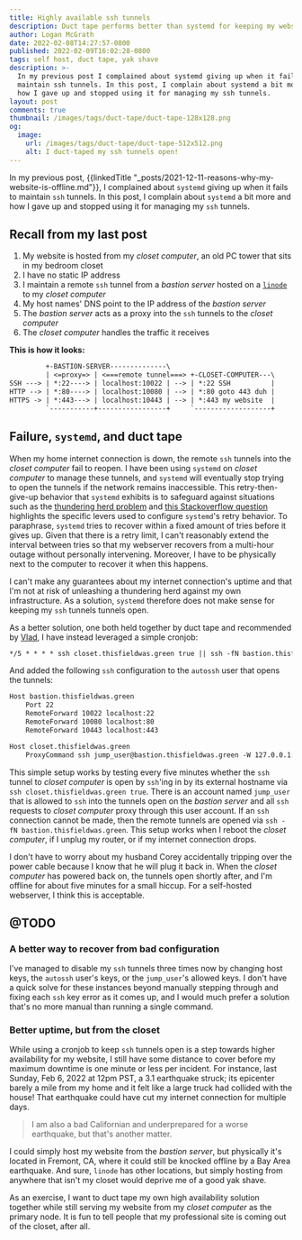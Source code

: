 ```yaml
---
title: Highly available ssh tunnels
description: Duct tape performs better than systemd for keeping my webserver's ssh tunnels open
author: Logan McGrath
date: 2022-02-08T14:27:57-0800
published: 2022-02-09T16:02:28-0800
tags: self host, duct tape, yak shave
description: >-
  In my previous post I complained about systemd giving up when it fails to
  maintain ssh tunnels. In this post, I complain about systemd a bit more and
  how I gave up and stopped using it for managing my ssh tunnels.
layout: post
comments: true
thumbnail: /images/tags/duct-tape/duct-tape-128x128.png
og:
  image:
    url: /images/tags/duct-tape/duct-tape-512x512.png
    alt: I duct-taped my ssh tunnels open!
---
```


In my previous post, {{linkedTitle "_posts/2021-12-11-reasons-why-my-website-is-offline.md"}}, I complained about `systemd` giving up when it fails to maintain `ssh` tunnels. In this post, I complain about `systemd` a bit more and how I gave up and stopped using it for managing my `ssh` tunnels.

<!--more-->

## Recall from my last post

1. My website is hosted from my _closet computer_, an old PC tower that sits in my bedroom closet
2. I have no static IP address
3. I maintain a remote `ssh` tunnel from a _bastion server_ hosted on a [`linode`](https://linode.com) to my _closet computer_
4. My host names' DNS point to the IP address of the _bastion server_
5. The _bastion server_ acts as a proxy into the `ssh` tunnels to the _closet computer_
6. The _closet computer_ handles the traffic it receives

**This is how it looks:**

```{.txt .nowrap}
         +-BASTION-SERVER--------------\
         | <=proxy=> | <===remote tunnel===> +-CLOSET-COMPUTER---\
SSH ---> | *:22----> | localhost:10022 | --> | *:22 SSH          |
HTTP --> | *:80----> | localhost:10080 | --> | *:80 goto 443 duh |
HTTPS -> | *:443---> | localhost:10443 | --> | *:443 my website  |
         `-----------+-----------------+     `-------------------+
```

## Failure, `systemd`, and duct tape

When my home internet connection is down, the remote `ssh` tunnels into the _closet computer_ fail to reopen. I have been using `systemd` on _closet computer_ to manage these tunnels, and `systemd` will eventually stop trying to open the tunnels if the network remains inaccessible. This retry-then-give-up behavior that `systemd` exhibits is to safeguard against situations such as the [thundering herd problem](https://en.wikipedia.org/wiki/Thundering_herd_problem) and [this Stackoverflow question](https://unix.stackexchange.com/questions/289629/systemd-restart-always-is-not-honored) highlights the specific levers used to configure `systemd`'s retry behavior. To paraphrase, `systemd` tries to recover within a fixed amount of tries before it gives up. Given that there is a retry limit, I can't reasonably extend the interval between tries so that my webserver recovers from a multi-hour outage without personally intervening. Moreover, I have to be physically next to the computer to recover it when this happens.

I can't make any guarantees about my internet connection's uptime and that I'm not at risk of unleashing a thundering herd against my own infrastructure. As a solution, `systemd` therefore does not make sense for keeping my `ssh` tunnels tunnels open.

As a better solution, one both held together by duct tape and recommended by [Vlad](https://internetwebsite.ofvlad.xyz), I have instead leveraged a simple cronjob:

```{.txt .nowrap}
*/5 * * * * ssh closet.thisfieldwas.green true || ssh -fN bastion.thisfieldwas.green
```

And added the following `ssh` configuration to the `autossh` user that opens the tunnels:

```{.txt .nowrap}
Host bastion.thisfieldwas.green
    Port 22
    RemoteForward 10022 localhost:22
    RemoteForward 10080 localhost:80
    RemoteForward 10443 localhost:443

Host closet.thisfieldwas.green
    ProxyCommand ssh jump_user@bastion.thisfieldwas.green -W 127.0.0.1:10022
```

This simple setup works by testing every five minutes whether the `ssh` tunnel to _closet computer_ is open by `ssh`'ing in by its external hostname via `ssh closet.thisfieldwas.green true`. There is an account named `jump_user` that is allowed to `ssh` into the tunnels open on the _bastion server_ and all `ssh` requests to _closet computer_ proxy through this user account. If an `ssh` connection cannot be made, then the remote tunnels are opened via `ssh -fN bastion.thisfieldwas.green`. This setup works when I reboot the _closet computer_, if I unplug my router, or if my internet connection drops.

I don't have to worry about my husband Corey accidentally tripping over the power cable because I know that he will plug it back in. When the _closet computer_ has powered back on, the tunnels open shortly after, and I'm offline for about five minutes for a small hiccup. For a self-hosted webserver, I think this is acceptable.

## @TODO

### A better way to recover from bad configuration

I've managed to disable my `ssh` tunnels three times now by changing host keys, the `autossh` user's keys, or the `jump_user`'s allowed keys. I don't have a quick solve for these instances beyond manually stepping through and fixing each `ssh` key error as it comes up, and I would much prefer a solution that's no more manual than running a single command.

### Better uptime, but from the closet

While using a cronjob to keep `ssh` tunnels open is a step towards higher availability for my website, I still have some distance to cover before my maximum downtime is one minute or less per incident. For instance, last Sunday, Feb 6, 2022 at 12pm PST, a 3.1 earthquake struck; its epicenter barely a mile from my home and it felt like a large truck had collided with the house! That earthquake could have cut my internet connection for multiple days.

> I am also a bad Californian and underprepared for a worse earthquake, but that's another matter.

I could simply host my website from the _bastion server_, but physically it's located in Fremont, CA, where it could still be knocked offline by a Bay Area earthquake. And sure, `linode` has other locations, but simply hosting from anywhere that isn't my closet would deprive me of a good yak shave.

As an exercise, I want to duct tape my own high availability solution together while still serving my website from my _closet computer_ as the primary node. It is fun to tell people that my professional site is coming out of the closet, after all.
